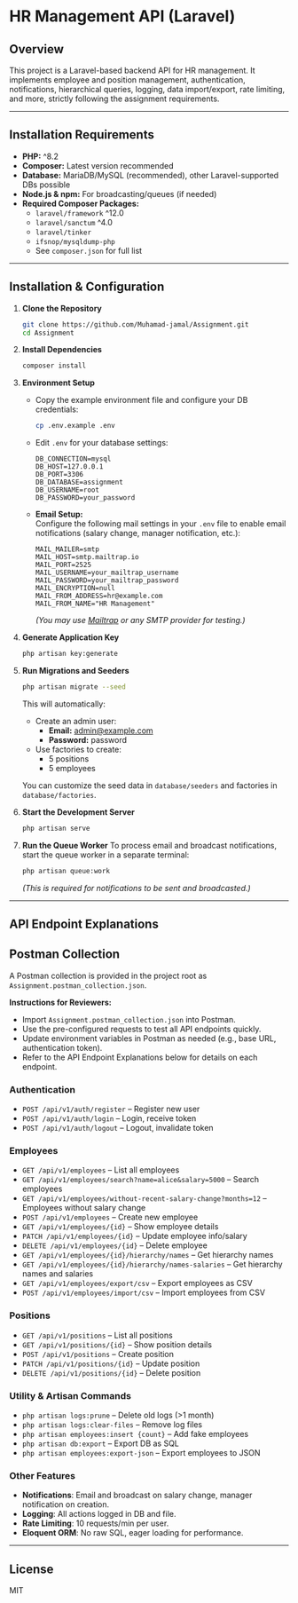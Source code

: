 # HR Management API (Laravel)

## Overview

This project is a Laravel-based backend API for HR management. It implements employee and position management, authentication, notifications, hierarchical queries, logging, data import/export, rate limiting, and more, strictly following the assignment requirements.

---

## Installation Requirements

- **PHP:** ^8.2
- **Composer:** Latest version recommended
- **Database:** MariaDB/MySQL (recommended), other Laravel-supported DBs possible
- **Node.js & npm:** For broadcasting/queues (if needed)
- **Required Composer Packages:**
  - `laravel/framework` ^12.0
  - `laravel/sanctum` ^4.0
  - `laravel/tinker`
  - `ifsnop/mysqldump-php`
  - See `composer.json` for full list

---

## Installation & Configuration

1. **Clone the Repository**
   ```bash
   git clone https://github.com/Muhamad-jamal/Assignment.git
   cd Assignment
   ```

2. **Install Dependencies**
   ```bash
   composer install
   ```

3. **Environment Setup**
   - Copy the example environment file and configure your DB credentials:
     ```bash
     cp .env.example .env
     ```
   - Edit `.env` for your database settings:
     ```
     DB_CONNECTION=mysql
     DB_HOST=127.0.0.1
     DB_PORT=3306
     DB_DATABASE=assignment
     DB_USERNAME=root
     DB_PASSWORD=your_password
     ```
   - **Email Setup:**  
     Configure the following mail settings in your `.env` file to enable email notifications (salary change, manager notification, etc.):
     ```
     MAIL_MAILER=smtp
     MAIL_HOST=smtp.mailtrap.io
     MAIL_PORT=2525
     MAIL_USERNAME=your_mailtrap_username
     MAIL_PASSWORD=your_mailtrap_password
     MAIL_ENCRYPTION=null
     MAIL_FROM_ADDRESS=hr@example.com
     MAIL_FROM_NAME="HR Management"
     ```
     *(You may use [Mailtrap](https://mailtrap.io/) or any SMTP provider for testing.)*

5. **Generate Application Key**
   ```bash
   php artisan key:generate
   ```


6. **Run Migrations and Seeders**
    ```bash
    php artisan migrate --seed
    ```

    This will automatically:
    - Create an admin user:
       - **Email:** admin@example.com
       - **Password:** password
    - Use factories to create:
       - 5 positions
       - 5 employees

    You can customize the seed data in `database/seeders` and factories in `database/factories`.

6. **Start the Development Server**
   ```bash
   php artisan serve
   ```

7. **Run the Queue Worker**
   To process email and broadcast notifications, start the queue worker in a separate terminal:
   ```bash
   php artisan queue:work
   ```
   *(This is required for notifications to be sent and broadcasted.)*

---
## API Endpoint Explanations

## Postman Collection

A Postman collection is provided in the project root as `Assignment.postman_collection.json`.

**Instructions for Reviewers:**
- Import `Assignment.postman_collection.json` into Postman.
- Use the pre-configured requests to test all API endpoints quickly.
- Update environment variables in Postman as needed (e.g., base URL, authentication token).
- Refer to the API Endpoint Explanations below for details on each endpoint.
### Authentication

- `POST /api/v1/auth/register` – Register new user
- `POST /api/v1/auth/login` – Login, receive token
- `POST /api/v1/auth/logout` – Logout, invalidate token

### Employees

- `GET /api/v1/employees` – List all employees
- `GET /api/v1/employees/search?name=alice&salary=5000` – Search employees
- `GET /api/v1/employees/without-recent-salary-change?months=12` – Employees without salary change
- `POST /api/v1/employees` – Create new employee
- `GET /api/v1/employees/{id}` – Show employee details
- `PATCH /api/v1/employees/{id}` – Update employee info/salary
- `DELETE /api/v1/employees/{id}` – Delete employee
- `GET /api/v1/employees/{id}/hierarchy/names` – Get hierarchy names
- `GET /api/v1/employees/{id}/hierarchy/names-salaries` – Get hierarchy names and salaries
- `GET /api/v1/employees/export/csv` – Export employees as CSV
- `POST /api/v1/employees/import/csv` – Import employees from CSV

### Positions

- `GET /api/v1/positions` – List all positions
- `GET /api/v1/positions/{id}` – Show position details
- `POST /api/v1/positions` – Create position
- `PATCH /api/v1/positions/{id}` – Update position
- `DELETE /api/v1/positions/{id}` – Delete position

### Utility & Artisan Commands

- `php artisan logs:prune` – Delete old logs (>1 month)
- `php artisan logs:clear-files` – Remove log files
- `php artisan employees:insert {count}` – Add fake employees
- `php artisan db:export` – Export DB as SQL
- `php artisan employees:export-json` – Export employees to JSON

### Other Features

- **Notifications**: Email and broadcast on salary change, manager notification on creation.
- **Logging**: All actions logged in DB and file.
- **Rate Limiting**: 10 requests/min per user.
- **Eloquent ORM**: No raw SQL, eager loading for performance.

---

## License

MIT
